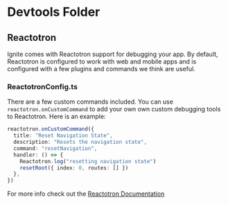 # Devtools Folder

## Reactotron

Ignite comes with Reactotron support for debugging your app.
By default, Reactotron is configured to work with web and mobile apps and is configured with a few plugins and commands we think are useful.

### ReactotronConfig.ts

There are a few custom commands included. You can use `reactotron.onCustomCommand` to add your own own custom debugging tools to Reactotron. Here is an example:

```typescript
reactotron.onCustomCommand({
  title: "Reset Navigation State",
  description: "Resets the navigation state",
  command: "resetNavigation",
  handler: () => {
    Reactotron.log("resetting navigation state")
    resetRoot({ index: 0, routes: [] })
  },
})
```

For more info check out the [Reactotron Documentation](https://docs.infinite.red/reactotron/)
